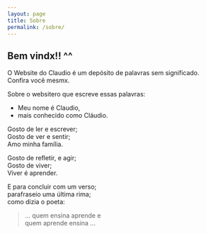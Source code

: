 ```yaml
---
layout: page
title: Sobre
permalink: /sobre/
---
```


## Bem vindx!! ^^

O Website do Claudio é um depósito de palavras sem significado.   
Confira você mesmx.   

Sobre o websitero que escreve essas palavras:   
* Meu nome é Claudio,   
* mais conhecido como Cláudio.  

Gosto de ler e escrever;   
Gosto de ver e sentir;  
Amo minha família. 

Gosto de refletir, e agir;  
Gosto de viver;   
Viver é aprender.

E para concluir com um verso;  
parafraseio uma última rima;  
como dizia o poeta:   

 > ... quem ensina aprende e   
 quem aprende ensina ...

